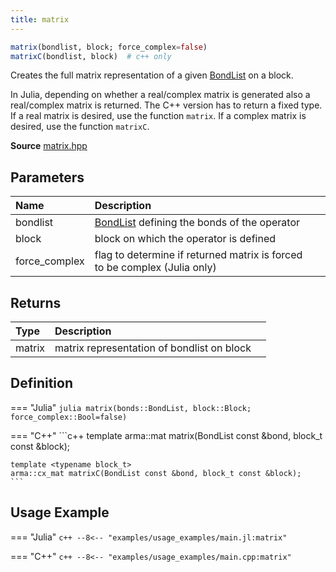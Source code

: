 ```yaml
---
title: matrix
---
```


```julia
matrix(bondlist, block; force_complex=false)
matrixC(bondlist, block)  # c++ only
```

Creates the full matrix representation of a given [BondList](../operators/bondlist.md) on a block.

In Julia, depending on whether a real/complex matrix is generated also a  real/complex matrix is returned. The C++ version has to return a fixed type. If a real matrix is desired, use the function `matrix`. If a complex matrix is desired, use the function `matrixC`.

**Source** [matrix.hpp](https://github.com/awietek/xdiag/blob/master/xdiag/algebra/matrix.hpp)

## Parameters

| Name          | Description                                                               |   |
|:--------------|:--------------------------------------------------------------------------|---|
| bondlist      | [BondList](../operators/bondlist.md) defining the bonds of the operator   |   |
| block         | block on which the operator is defined                                    |   |
| force_complex | flag to determine if returned matrix is forced to be complex (Julia only) |   |

## Returns
		
| Type   | Description                                |   |
|:-------|:-------------------------------------------|---|
| matrix | matrix representation of bondlist on block |   |


## Definition

=== "Julia"
	```julia
    matrix(bonds::BondList, block::Block; force_complex::Bool=false)
	```

=== "C++"
	```c++
	template <typename block_t>
    arma::mat matrix(BondList const &bond, block_t const &block);

    template <typename block_t>
    arma::cx_mat matrixC(BondList const &bond, block_t const &block);
	```

## Usage Example

=== "Julia"
	```c++
	--8<-- "examples/usage_examples/main.jl:matrix"
	```

=== "C++"
	```c++
	--8<-- "examples/usage_examples/main.cpp:matrix"
	```
	
